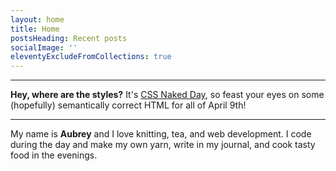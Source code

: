```yaml
---
layout: home
title: Home
postsHeading: Recent posts
socialImage: ''
eleventyExcludeFromCollections: true
---
```


***
**Hey, where are the styles?** It's [CSS Naked Day](https://css-naked-day.github.io/), so feast your eyes on some (hopefully) semantically correct HTML for all of April 9th!
***
My name is **Aubrey** and I love knitting, tea, and web development. I code during the day and make my own yarn, write in my journal, and cook tasty food in the evenings.
